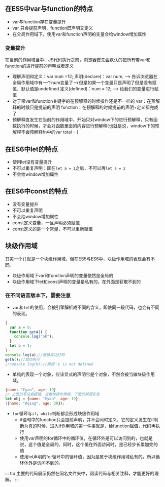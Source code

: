## 在ES5中var与function的特点
- var与function存在变量提升
- var 只会提前声明，function既声明又定义
- 在全局作用域下，使用var和function声明的变量会给window增加属性
### 变量提升
在当前的作用域当中，JS代码执行之前，浏览器首先会默认的把所有带var和function的进行提前的声明或者定义
- 理解声明和定义：var num =12; 
  声明(declare)：var num; –> 告诉浏览器在全局作用域中有一个num变量了–>但是如果一个变量只是声明了但是没有赋值，默认值是undefined 
  定义(defined)：num = 12; –> 给我们的变量进行赋值 
- 对于带var和function关键字的在预解释的时候操作还是不一样的 
  var：在预解释的时候只是提前的声明 
  function：在预解释的时候提前的声明+定义都完成了 
- 预解释直发生在当前的作用域中，开始只对window下的进行预解释，只有函数执行的时候，才会对函数里面的内容进行预解释(也就是说，window下的预解释不会预解释fn中的var total ···)
## 在ES6中let的特点
- 使用let没有变量提升
- 不可以重复声明：即在`let a = 1`之后，不可以再`let a = 2`
- 不会给window增加属性
## 在ES6中const的特点
- 没有变量提升
- 不可以重复声明
- 不会给window增加属性
- const定义变量，一旦声明必须赋值
- const定义的是一个常量，不可以重新赋值
## 块级作用域
其实一个`{}`就是一个块级作用域，但在ES5与ES6中，块级作用域的表现会有不同。
- 块级作用域下var和function声明的变量依然是全局的
- 块级作用域下let和const声明的变量是私有的，在外面是获取不到的
### 在不同语言版本下，需要注意
- `var`和`let`的使用，会被引擎解析成不同的含义，即使同一段代码，也会有不同的表现。
```JavaScript
{
  var a = 0;
  function getA() {
    console.log("ok");
  }
  let b = 1;
}
console.log(a);//能够成功打印
getA();//成功执行
//console.log(b);//报错：b is not defined
```
- 单纯的表现一个对象，应该显式的声明它是个对象，不然会被当做块级作用域。
```JavaScript
{name: "Cyan", age: 19}
// 上面的写法会报错，当做块级作用域，下面的就很安全
let obj = {name: "Cyan", age: 19};
({name: "Aqing", age: 20});
```
- `for`循环与`if`，`while`判断都会形成块级作用域
    - if语句中的function只会提前声明，并不会同时定义，它的定义发生在if判断为真的时候，进入if作用域的第一件事就是，给function赋值，代码再执行
    - 使用var声明的for循环中的循环值，在循环外是可以访问到的，也就是说，这个值是全局的。同时，这个值在外面访问时，是已经步长累加完的值
    - 使用let声明的for循环中的循环值，因为是属于块级作用域私有的，所以循环体外是访问不到的。

::: tip
主要的代码展示仍然在同名文件夹中，阅读代码与相关注释，才能更好的理解。
:::
